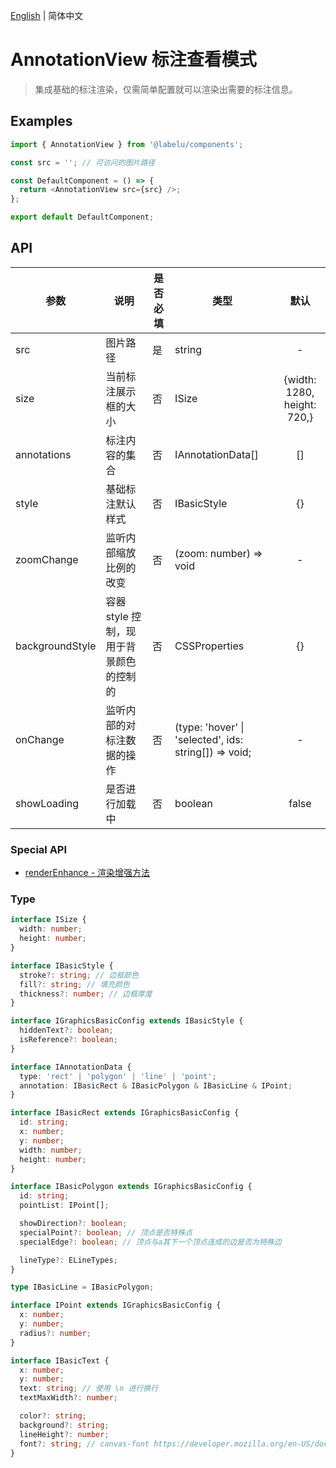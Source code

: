 [English](./annotationView_en-US.md) | 简体中文

# AnnotationView 标注查看模式

> 集成基础的标注渲染，仅需简单配置就可以渲染出需要的标注信息。

## Examples

```ts
import { AnnotationView } from '@labelu/components';

const src = ''; // 可访问的图片路径

const DefaultComponent = () => {
  return <AnnotationView src={src} />;
};

export default DefaultComponent;
```

## API

| 参数 | 说明 | 是否必填 | 类型 | 默认 |
| --- | --- | --- | --- | :-: |
| src | 图片路径 | 是 | string | - |
| size | 当前标注展示框的大小 | 否 | ISize | {width: 1280, height: 720,} |
| annotations | 标注内容的集合 | 否 | IAnnotationData[] | [] |
| style | 基础标注默认样式 | 否 | IBasicStyle | {} |
| zoomChange | 监听内部缩放比例的改变 | 否 | (zoom: number) => void | - |
| backgroundStyle | 容器 style 控制，现用于背景颜色的控制的 | 否 | CSSProperties | {} |
| onChange | 监听内部的对标注数据的操作 | 否 | (type: 'hover' \| 'selected', ids: string[]) => void; | - |
| showLoading | 是否进行加载中 | 否 | boolean | false |

### Special API

- [renderEnhance - 渲染增强方法](./renderEnhance.md)

### Type

```ts
interface ISize {
  width: number;
  height: number;
}

interface IBasicStyle {
  stroke?: string; // 边框颜色
  fill?: string; // 填充颜色
  thickness?: number; // 边框厚度
}

interface IGraphicsBasicConfig extends IBasicStyle {
  hiddenText?: boolean;
  isReference?: boolean;
}

interface IAnnotationData {
  type: 'rect' | 'polygon' | 'line' | 'point';
  annotation: IBasicRect & IBasicPolygon & IBasicLine & IPoint;
}

interface IBasicRect extends IGraphicsBasicConfig {
  id: string;
  x: number;
  y: number;
  width: number;
  height: number;
}

interface IBasicPolygon extends IGraphicsBasicConfig {
  id: string;
  pointList: IPoint[];

  showDirection?: boolean;
  specialPoint?: boolean; // 顶点是否特殊点
  specialEdge?: boolean; // 顶点与a其下一个顶点连成的边是否为特殊边

  lineType?: ELineTypes;
}

type IBasicLine = IBasicPolygon;

interface IPoint extends IGraphicsBasicConfig {
  x: number;
  y: number;
  radius?: number;
}

interface IBasicText {
  x: number;
  y: number;
  text: string; // 使用 \n 进行换行
  textMaxWidth?: number;

  color?: string;
  background?: string;
  lineHeight?: number;
  font?: string; // canvas-font https://developer.mozilla.org/en-US/docs/Web/API/CanvasRenderingContext2D/font
}
```
